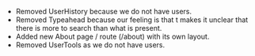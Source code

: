 - Removed UserHistory because we do not have users.
- Removed Typeahead because our feeling is that t makes it
  unclear that there is more to search than what is present.
- Added new About page / route (/about) with its own layout.
- Removed UserTools as we do not have users.